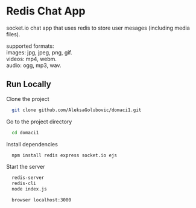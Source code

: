 
# Redis Chat App

socket.io chat app that uses redis to store user mesages (including media files).

supported formats:  
  images: jpg, jpeg, png, gif.  
  videos: mp4, webm.  
  audio: ogg, mp3, wav.  

## Run Locally

Clone the project

```bash
  git clone github.com/AleksaGolubovic/domaci1.git
```

Go to the project directory

```bash
  cd domaci1
```

Install dependencies

```bash
  npm install redis express socket.io ejs
```

Start the server

```bash
  redis-server
  redis-cli
  node index.js

  browser localhost:3000
```

